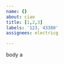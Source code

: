 ```yaml
---         
name: {}
about: ciao
title: [1,2,3]
labels: '123, 43380'
assignees: electricg

---         
```


body a
